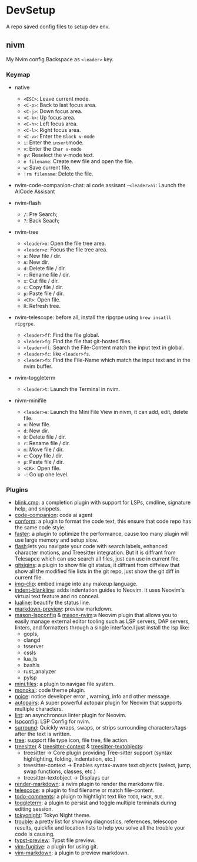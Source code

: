 # DevSetup

A repo saved config files to setup dev env.



## nivm

My Nvim config Backspace as `<leader>` key.


### Keymap

- native
    - `<ESC>`: Leave current mode.
    - `<C-p>`: Back to last focus area. 
    - `<C-j>`: Down focus area.
    - `<C-k>`: Up focus area.
    - `<C-h>`: Left focus area.
    - `<C-l>`: Right focus area.
    - `<C-v>`: Enter the `Block v-mode`
    - `i`: Enter the `insert`mode.
    - `v`: Enter the `Char v-mode`
    - `gv`: Reselect the v-mode text.
    - `e filename`: Create new file and open the file.
    - `w`: Save current file.
    - `!rm filename`: Delete the file.

- nvim-code-companion-chat: ai code assisant
    -`<leader>ai`: Launch the AICode Assisant 

- nvim-flash 
    - `/`: Pre Search;
    - `?`: Back Seach;

- nvim-tree
    - `<leader>o`: Open the file tree area.
    - `<leader>z`: Focus the file tree area.
    - `a`: New file / dir.
    - `A`: New dir.
    - `d`: Delete file / dir.
    - `r`: Rename file / dir.
    - `x`: Cut file / dir.
    - `c`: Copy file / dir.
    - `p`: Paste file / dir.
    - `<CR>`: Open file.
    - `R`: Refresh tree.

- nvim-telescope: before all, install the ripgrpe using `brew insatll ripgrpe`. 
    - `<leader>ff`: Find the file global. 
    - `<leader>fg`: Find the file that git-hosted files.
    - `<leader>fl`: Search the File-Content match the input text in global.
    - `<leader>fc`: like `<leader>fs`.
    - `<leader>fb`: Find the File-Name which match the input text and in the nvim buffer.

- nvim-toggleterm
    - `<leader>t`: Launch the Terminal in nvim.

- nivm-minifile
    - `<leader>e`: Launch the Mini File View in nivm, it can add, edit, delete file.
    - `n`: New file.
    - `d`: New dir.
    - `D`: Delete file / dir.
    - `r`: Rename file / dir.
    - `m`: Move file / dir.
    - `c`: Copy file / dir.
    - `p`: Paste file / dir.
    - `<CR>`: Open file. 
    - `-`: Go up one level.

### Plugins

* [blink.cmp](https://github.com/Saghen/blink.cmp): a completion plugin with support for LSPs, cmdline, signature help, and snippets.
* [code-companion](https://github.com/olimorris/codecompanion.nvim?tab=readme-ov-file): code ai agent
* [conform](https://github.com/stevearc/conform.nvim): a plugin to format the code text, this ensure that code repo has the same code style.
* [faster](https://github.com/pteroctopus/faster.nvim): a plugin to optimize the performance, cause too many plugin will use large memory and setup slow.
* [flash](https://github.com/folke/flash.nvim):lets you navigate your code with search labels, enhanced character motions, and Treesitter integration. But it is diffrant from Telesapce which can use search all files, just can use in current file. 
* [gitsigins](https://github.com/lewis6991/gitsigns.nvim): a plugin to show file git status, it diffrant from diffview that show all the modified file lists in the git repo, just show the git diff in current file.
* [img-clip](https://github.com/hakonharnes/img-clip.nvim): embed image into any makeup language.
* [indent-blankline](https://github.com/lukas-reineke/indent-blankline.nvim): adds indentation guides to Neovim. It uses Neovim's virtual text feature and no conceal.
* [lualine](https://github.com/nvim-lualine/lualine.nvim): beautify the status line.
* [markdown-preview](https://github.com/iamcco/markdown-preview.nvim): preview markdown.
* [mason-lspconfig](https://github.com/mason-org/mason-lspconfig.nvim) & [mason-nvim](https://github.com/mason-org/mason-lspconfig.nvim):a Neovim plugin that allows you to easily manage external editor tooling such as LSP servers, DAP servers, linters, and formatters through a single interface.I just install the lsp like:
    -  gopls,
    -  clangd
    -  tsserver
    -  cssls
    -  lua_ls
    -  bashls
    -  rust_analyzer
    -  pylsp 
* [mini.files](https://github.com/echasnovski/mini.files?tab=readme-ov-file): a plugin to navigae file system.
* [monokai](https://github.com/loctvl842/monokai-pro.nvim): code theme plugin.
* [noice](https://github.com/folke/noice.nvim): notice developer error , warning, info and other message.
* [autopairs](https://github.com/windwp/nvim-autopairs): A super powerful autopair plugin for Neovim that supports multiple characters.
* [lint](https://github.com/mfussenegger/nvim-lint): an asynchronous linter plugin for Neovim. 
* [lspconfig](https://github.com/neovim/nvim-lspconfig): LSP Config for nvim.
* [surround](https://github.com/kylechui/nvim-surround): Quickly wraps, swaps, or strips surrounding characters/tags after the text is written. 
* [tree](https://github.com/nvim-tree/nvim-tree.lua): support file type icon, file tree, file action.
* [treesitter](https://github.com/nvim-treesitter/nvim-treesitter) & [treesitter-context](https://github.com/nvim-treesitter/nvim-treesitter-context) & [treesitter-textobjects](https://github.com/nvim-treesitter/nvim-treesitter-textobjects): 
    - treesitter -> Core plugin providing Tree-sitter support (syntax highlighting, folding, indentation, etc.)
    - treesitter-context -> Enables syntax-aware text objects (select, jump, swap functions, classes, etc.)
    - treesitter-textobject -> 	Displays cur
* [render-markdown](https://github.com/MeanderingProgrammer/render-markdown.nvim): a nvim plugin to render the markdonw file.  
* [telescope](https://github.com/nvim-telescope/telescope.nvim?tab=readme-ov-file#usage): a plugin to find filename or match file-content.
* [todo-comments](https://github.com/folke/todo-comments.nvim): a pluign to hightlight text like `TODO`, `HACK`, `BUG`.
* [toggleterm](https://github.com/akinsho/toggleterm.nvim): a plugin to persist and toggle multiple terminals during editing session.
* [tokyonight](https://github.com/folke/tokyonight.nvim): Tokyo Night theme.
* [trouble](https://github.com/folke/trouble.nvim): a pretty list for showing diagnostics, references, telescope results, quickfix and location lists to help you solve all the trouble your code is causing.
* [typst-preview](https://github.com/chomosuke/typst-preview.nvim): Typst file preview.
* [vim-fugitive](https://github.com/tpope/vim-fugitive): a plugin for using git.
* [vim-markdown](https://github.com/preservim/vim-markdown): a plugin to preview markdown.

